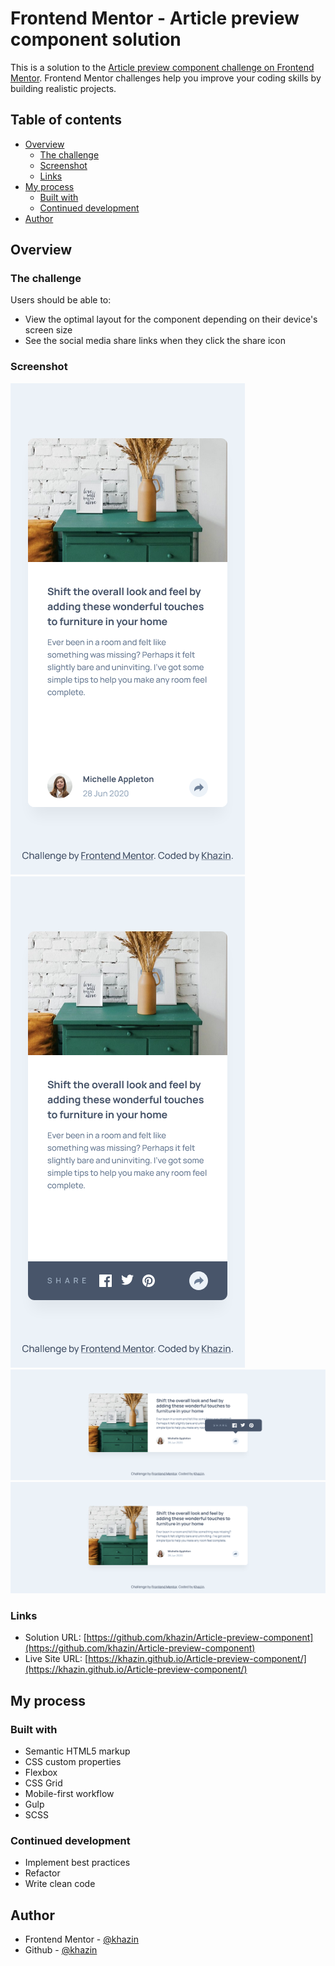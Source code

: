 # Frontend Mentor - Article preview component solution

This is a solution to the [Article preview component challenge on Frontend Mentor](https://www.frontendmentor.io/challenges/article-preview-component-dYBN_pYFT). Frontend Mentor challenges help you improve your coding skills by building realistic projects. 

## Table of contents

- [Overview](#overview)
  - [The challenge](#the-challenge)
  - [Screenshot](#screenshot)
  - [Links](#links)
- [My process](#my-process)
  - [Built with](#built-with)
  - [Continued development](#continued-development)
- [Author](#author)

## Overview

### The challenge

Users should be able to:

- View the optimal layout for the component depending on their device's screen size
- See the social media share links when they click the share icon

### Screenshot

![](screenshot/mobile.png)
![](screenshot/mobile-active.png)
![](screenshot/desktop-active.png)
![](screenshot/desktop.png)

### Links

- Solution URL: [https://github.com/khazin/Article-preview-component](https://github.com/khazin/Article-preview-component)
- Live Site URL: [https://khazin.github.io/Article-preview-component/](https://khazin.github.io/Article-preview-component/)

## My process

### Built with

- Semantic HTML5 markup
- CSS custom properties
- Flexbox
- CSS Grid
- Mobile-first workflow
- Gulp
- SCSS


### Continued development

- Implement best practices
- Refactor
- Write clean code

## Author

- Frontend Mentor - [@khazin](https://www.frontendmentor.io/profile/khazin)
- Github - [@khazin](https://www.github.com/khazin)